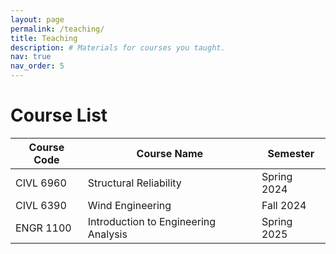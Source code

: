 ```yaml
---
layout: page
permalink: /teaching/
title: Teaching
description: # Materials for courses you taught.
nav: true
nav_order: 5
---
```

# Course List

| Course Code  | Course Name                          | Semester       |
|-------------|-----------------------------------|---------------|
| CIVL 6960   | Structural Reliability          | Spring 2024   |
| CIVL 6390   | Wind Engineering               | Fall 2024     |
| ENGR 1100   | Introduction to Engineering Analysis | Spring 2025   |

<!-- For now, this page is assumed to be a static description of your courses. You can convert it to a collection similar to `_projects/` so that you can have a dedicated page for each course.

Organize your courses by years, topics, or universities, however you like! -->

